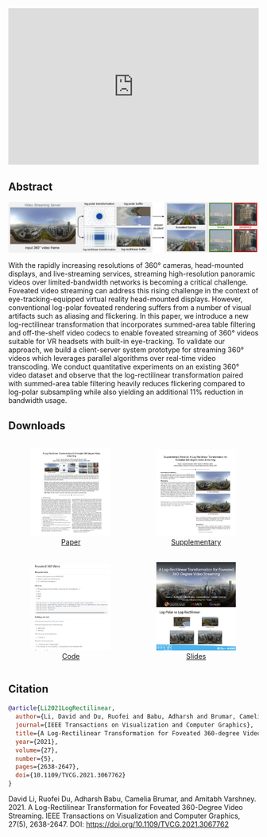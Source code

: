 
<iframe width="560" height="315" src="https://www.youtube.com/embed/AjSuUTvQnFg" frameborder="0" allow="accelerometer; autoplay; clipboard-write; encrypted-media; gyroscope; picture-in-picture" allowfullscreen style="max-width: 100%; position: relative; left: 50%; transform: translateX(-50%);"></iframe>

## Abstract

[![Teaser image of A Log-Rectilinear Transformation for Foveated 360-degree Video Streaming](resources/teaser.png)](https://duruofei.com/papers/Li_ALog-RectilinearTransformationForFoveated360-DegreeVideoStreaming_TVCG2021.pdf)

With the rapidly increasing resolutions of 360° cameras, head-mounted displays, and live-streaming services, streaming high-resolution panoramic videos over limited-bandwidth networks is becoming a critical challenge. Foveated video streaming can address this rising challenge in the context of eye-tracking-equipped virtual reality head-mounted displays. However, conventional log-polar foveated rendering suffers from a number of visual artifacts such as aliasing and flickering. In this paper, we introduce a new log-rectilinear transformation that incorporates summed-area table filtering and off-the-shelf video codecs to enable foveated streaming of 360° videos suitable for VR headsets with built-in eye-tracking. To validate our approach, we build a client-server system prototype for streaming 360° videos which leverages parallel algorithms over real-time video transcoding. We conduct quantitative experiments on an existing 360° video dataset and observe that the log-rectilinear transformation paired with summed-area table filtering heavily reduces flickering compared to log-polar subsampling while also yielding an additional 11% reduction in bandwidth usage.

## Downloads

<div style="display: flex; text-align:center; flex-direction: row; flex-wrap: wrap;">
<div style="margin:1rem; flex-grow: 1;"><a href="https://research.google/pubs/pub49851.pdf"><img style="max-width:10rem;" src="resources/paper.jpg"><br><label>Paper</label></a><br></div>
<div style="margin:1rem; flex-grow: 1;"><a href="resources/VR2021_LogRectilinear_Supplementary.pdf"><img style="max-width:10rem;" src="resources/supplementary.jpg"><br>Supplementary</a></div>
<div style="margin:1rem; flex-grow: 1;"><a href="https://github.com/AugmentariumLab/foveated-360-video"><img style="max-width:10rem;" src="resources/github.jpg"><br>Code</a></div>
<div style="margin:1rem; flex-grow: 1;"><a href="https://docs.google.com/presentation/d/15iIS2_9XapnSUtHnTNXNibJ7aeYD9ZYEnJqey0AlB88"><img style="max-width:10rem;" src="resources/slides.jpg"><br>Slides</a></div>
</div>

## Citation

```bibtex
@article{Li2021LogRectilinear,
  author={Li, David and Du, Ruofei and Babu, Adharsh and Brumar, Camelia D. and Varshney, Amitabh},
  journal={IEEE Transactions on Visualization and Computer Graphics},
  title={A Log-Rectilinear Transformation for Foveated 360-degree Video Streaming},
  year={2021},
  volume={27},
  number={5},
  pages={2638-2647},
  doi={10.1109/TVCG.2021.3067762}
}
```

David Li, Ruofei Du, Adharsh Babu, Camelia Brumar, and Amitabh Varshney. 2021. A Log-Rectilinear Transformation for Foveated 360-Degree Video Streaming. IEEE Transactions on Visualization and Computer Graphics, 27(5), 2638-2647. DOI: <https://doi.org/10.1109/TVCG.2021.3067762>
